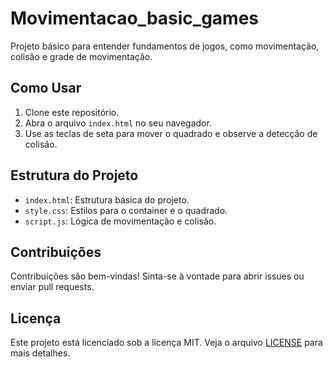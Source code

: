 # Movimentacao_basic_games

Projeto básico para entender fundamentos de jogos, como movimentação, colisão e grade de movimentação.

## Como Usar

1. Clone este repositório.
2. Abra o arquivo `index.html` no seu navegador.
3. Use as teclas de seta para mover o quadrado e observe a detecção de colisão.

## Estrutura do Projeto

- `index.html`: Estrutura básica do projeto.
- `style.css`: Estilos para o container e o quadrado.
- `script.js`: Lógica de movimentação e colisão.

## Contribuições

Contribuições são bem-vindas! Sinta-se à vontade para abrir issues ou enviar pull requests.

## Licença

Este projeto está licenciado sob a licença MIT. Veja o arquivo [LICENSE](LICENSE) para mais detalhes.